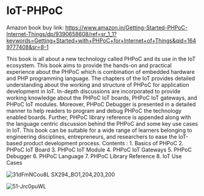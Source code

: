 # IoT-PHPoC


Amazon book buy link: https://www.amazon.in/Getting-Started-PHPoC-Internet-Things/dp/9390658608/ref=sr_1_1?keywords=Getting+Started+with+PHPoC+for+Internet+of+Things&qid=1649777408&sr=8-1


This book is all about a new technology called PHPoC and its use in the IoT ecosystem. This book aims to provide the hands-on and practical experience about the PHPoC which is combination of embedded hardware and PHP programming language. The chapters of the IoT provides detailed understanding about the working and structure of PHPoC for application development in IoT. In-depth discussions are incorporated to provide working knowledge about the PHPoC IoT boards, PHPoC IoT gateways, and PHPoC IoT modules. Moreover, PHPoC Debugger is presented in a detailed manner to help readers to program and debug PHPoC the technology enabled boards. Further, PHPoC library reference is appended along with the language centric discussion behind the PHPoC and some key use cases in IoT. This book can be suitable for a wide range of learners belonging to engineering disciplines, entrepreneurs, and researchers to ease the IoT-based product development process. Contents : 1. Basics of PHPoC 2. PHPoC IoT Board 3. PHPoC IoT Module 4. PHPoC IoT Gateways 5. PHPoC Debugger 6. PHPoC Language 7. PHPoC Library Reference 8. IoT Use Cases

![31dFmNCou8L _SX294_BO1,204,203,200_](https://user-images.githubusercontent.com/1689639/162998852-5ec1c933-3a39-4d29-99d4-ead4fe0711fc.jpg)


![51-Jrc0puWL](https://user-images.githubusercontent.com/1689639/162998857-6c73993d-7c5c-4fdf-94db-487db8520e14.jpg)
